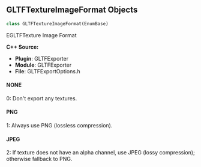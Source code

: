 ## GLTFTextureImageFormat Objects

```python
class GLTFTextureImageFormat(EnumBase)
```

EGLTFTexture Image Format

**C++ Source:**

- **Plugin**: GLTFExporter
- **Module**: GLTFExporter
- **File**: GLTFExportOptions.h

<a id="unreal.GLTFTextureImageFormat.NONE"></a>

#### NONE

0: Don't export any textures.

<a id="unreal.GLTFTextureImageFormat.PNG"></a>

#### PNG

1: Always use PNG (lossless compression).

<a id="unreal.GLTFTextureImageFormat.JPEG"></a>

#### JPEG

2: If texture does not have an alpha channel, use JPEG (lossy compression); otherwise fallback to PNG.

<a id="unreal.GLTFMaterialVariantMode"></a>